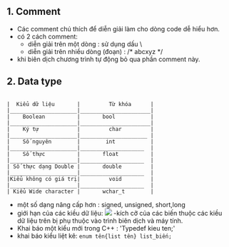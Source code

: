 ##  1. Comment 

- Các comment chú thích để diễn giải làm cho dòng code dễ hiểu hơn.
- có 2 cách comment:
  + diễn giải trên một dòng : sử dụng dấu \\
  + diễn giải trên nhiều dòng (đoạn) : /* abcxyz */
- khi biên dịch chương trình tự động bỏ qua phần comment này.

## 2. Data type

````````````````

|  Kiểu dữ liệu       |      	Từ khóa      |
|_____________________|______________________|
|    Boolean	      |       bool           |
|_____________________|______________________|
|    Ký tự            |     	char         |
|_____________________|_____________________ |
|    Số nguyên	      |        int           |
|_____________________|____________________  |
|    Số thực	      |       float          |
|_____________________|____________________  |
| Số thực dạng Double |       double         |
|_____________________|____________________  |
|Kiểu không có giá trị|      	void         |
|_____________________|____________________  |
| Kiểu Wide character |       wchar_t        |

````````````````````````

- một số dạng nâng cấp hơn : signed, unsigned, short,long
- giới hạn của các kiều dữ liệu: 
![](https://nguyenvanquan7826.com/wp-content/uploads/2014/12/kieu.png)
-kích cỡ của các biến thuộc các kiều dữ liệu trên bị phụ thuộc vào trình biên dịch và máy tính.
- Khai báo một kiểu mới trong C++ : 'Typedef kieu ten;'
- khai báo kiểu liệt kê: `enum tên{list tên} list_biến;`


